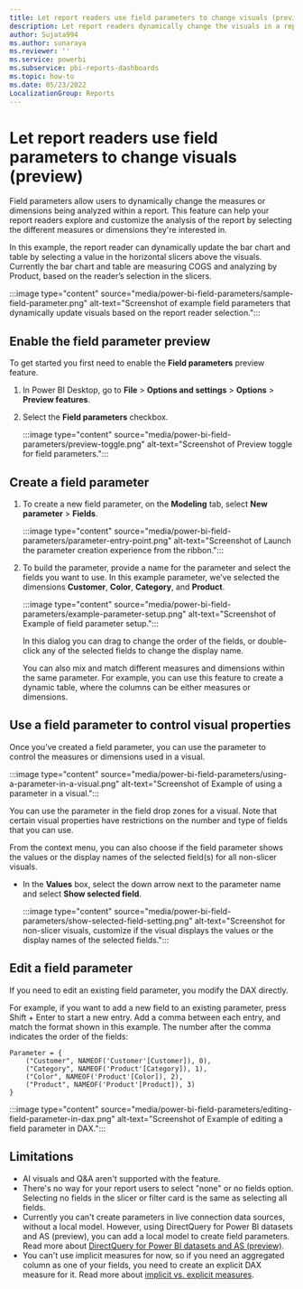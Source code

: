 ```yaml
---
title: Let report readers use field parameters to change visuals (preview)
description: Let report readers dynamically change the visuals in a report using field parameters.  
author: Sujata994
ms.author: sunaraya
ms.reviewer: ''
ms.service: powerbi
ms.subservice: pbi-reports-dashboards
ms.topic: how-to
ms.date: 05/23/2022
LocalizationGroup: Reports
---
```

# Let report readers use field parameters to change visuals (preview)
Field parameters allow users to dynamically change the measures or dimensions being analyzed within a report. This feature can help your report readers explore and customize the analysis of the report by selecting the different measures or dimensions they're interested in. 

In this example, the report reader can dynamically update the bar chart and table by selecting a value in the horizontal slicers above the visuals. Currently the bar chart and table are measuring COGS and analyzing by Product, based on the reader’s selection in the slicers.

:::image type="content" source="media/power-bi-field-parameters/sample-field-parameter.png" alt-text="Screenshot of example field parameters that dynamically update visuals based on the report reader selection.":::
 
## Enable the field parameter preview

To get started you first need to enable the **Field parameters** preview feature.

1. In Power BI Desktop, go to **File** > **Options and settings** > **Options** > **Preview features**.
1. Select the **Field parameters** checkbox.

    :::image type="content" source="media/power-bi-field-parameters/preview-toggle.png" alt-text="Screenshot of Preview toggle for field parameters.":::

## Create a field parameter

1. To create a new field parameter, on the **Modeling** tab, select **New parameter** > **Fields**.

    :::image type="content" source="media/power-bi-field-parameters/parameter-entry-point.png" alt-text="Screenshot of Launch the parameter creation experience from the ribbon.":::

1. To build the parameter, provide a name for the parameter and select the fields you want to use. In this example parameter, we’ve selected the dimensions **Customer**, **Color**, **Category**, and **Product**.

    :::image type="content" source="media/power-bi-field-parameters/example-parameter-setup.png" alt-text="Screenshot of Example of field parameter setup.":::

    In this dialog you can drag to change the order of the fields, or double-click any of the selected fields to change the display name.

    You can also mix and match different measures and dimensions within the same parameter. For example, you can use this feature to create a dynamic table, where the columns can be either measures or dimensions. 

## Use a field parameter to control visual properties
Once you’ve created a field parameter, you can use the parameter to control the measures or dimensions used in a visual.

:::image type="content" source="media/power-bi-field-parameters/using-a-parameter-in-a-visual.png" alt-text="Screenshot of Example of using a parameter in a visual.":::

You can use the parameter in the field drop zones for a visual. Note that certain visual properties have restrictions on the number and type of fields that you can use.

From the context menu, you can also choose if the field parameter shows the values or the display names of the selected field(s) for all non-slicer visuals. 

- In the **Values** box, select the down arrow next to the parameter name and select **Show selected field**.

    :::image type="content" source="media/power-bi-field-parameters/show-selected-field-setting.png" alt-text="Screenshot for non-slicer visuals, customize if the visual displays the values or the display names of the selected fields.":::

## Edit a field parameter

If you need to edit an existing field parameter, you modify the DAX directly. 

For example, if you want to add a new field to an existing parameter, press Shift + Enter to start a new entry. Add a comma between each entry, and match the format shown in this example. The number after the comma indicates the order of the fields:

```dax
Parameter = {
    ("Customer", NAMEOF('Customer'[Customer]), 0),
    ("Category", NAMEOF('Product'[Category]), 1),
    ("Color", NAMEOF('Product'[Color]), 2),
    ("Product", NAMEOF('Product'[Product]), 3)
}
```

:::image type="content" source="media/power-bi-field-parameters/editing-field-parameter-in-dax.png" alt-text="Screenshot of Example of editing a field parameter in DAX.":::

## Limitations

- AI visuals and Q&A aren't supported with the feature.
- There's no way for your report users to select "none" or no fields option. Selecting no fields in the slicer or filter card is the same as selecting all fields.
- Currently you can't create parameters in live connection data sources, without a local model. However, using DirectQuery for Power BI datasets and AS (preview), you can add a local model to create field parameters. Read more about [DirectQuery for Power BI datasets and AS (preview)](../connect-data/desktop-directquery-datasets-azure-analysis-services.md#using-directquery-for-live-connections).
- You can't use implicit measures for now, so if you need an aggregated column as one of your fields, you need to create an explicit DAX measure for it. Read more about [implicit vs. explicit measures](../guidance/star-schema.md#measures).
